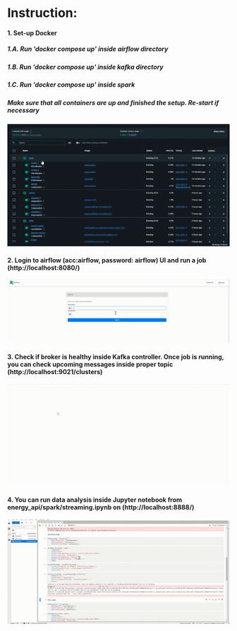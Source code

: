 # Instruction:

#### 1. Set-up Docker

##### 1.A. Run 'docker compose up' inside airflow directory

##### 1.B. Run 'docker compose up' inside kafka directory

##### 1.C. Run 'docker compose up' inside spark

##### Make sure that all containers are up and finished the setup. Re-start if necessary

![Docker](https://github.com/maciejdziedzic/energy-api/blob/main/assets/docker.gif?raw=true)

#### 2. Login to airflow (acc:airflow, password: airflow) UI and run a job (http://localhost:8080/)

![Docker](https://github.com/maciejdziedzic/energy-api/blob/main/assets/airflow.gif?raw=true)

#### 3. Check if broker is healthy inside Kafka controller. Once job is running, you can check upcoming messages inside proper topic (http://localhost:9021/clusters)

![Docker](https://github.com/maciejdziedzic/energy-api/blob/main/assets/kafka_cc.gif?raw=true)

#### 4. You can run data analysis inside Jupyter notebook from energy_api/spark/streaming.ipynb on (http://localhost:8888/)

![Docker](https://github.com/maciejdziedzic/energy-api/blob/main/assets/notebook.gif?raw=true)
